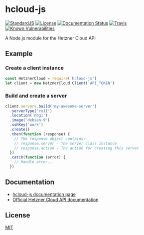 # hcloud-js

[![StandardJS](https://img.shields.io/badge/code--style-standard-yellowgreen.svg?style=flat)](https://standardjs.com)
[![License](https://img.shields.io/badge/license-MIT-blue.svg?style=flat)](LICENSE.md)
[![Documentation Status](https://readthedocs.org/projects/hcloud-js/badge/?version=latest)](http://hcloud-js.readthedocs.io/en/latest/?badge=latest)
[![Travis](https://img.shields.io/travis/dennisbruner/hcloud-js.svg?style=flat)](https://travis-ci.org/dennisbruner/hcloud-js)
[![Known Vulnerabilities](https://snyk.io/test/github/dennisbruner/hcloud-js/badge.svg?targetFile=package.json)](https://snyk.io/test/github/dennisbruner/hcloud-js?targetFile=package.json)

A Node.js module for the Hetzner Cloud API

## Example

### Create a client instance

```javascript
const HetznerCloud = require('hcloud-js')
let client = new HetznerCloud.Client('API_TOKEN')
```

### Build and create a server

```javascript
client.servers.build('my-awesome-server')
  .serverType('cx11')
  .location('nbg1')
  .image('debian-9')
  .sshKey('work')
  .create()
  .then(function (response) {
    // The response object contains:
    // response.server - The server class instance
    // response.action - The action for creating this server
  })
  .catch(function (error) {
    // Handle error...
  })
```

## Documentation

 - [hcloud-js documentation page](https://hcloud-js.readthedocs.org/)
 - [Official Hetzner Cloud API documentation](https://docs.hetzner.cloud/)

## License

[MIT](LICENSE.md)
